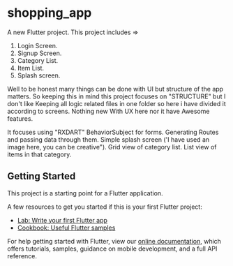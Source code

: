 # shopping_app

A new Flutter project.
This project includes =>
  1. Login Screen.
  2. Signup Screen.
  3. Category List.
  4. Item List.
  5. Splash screen.
  
Well to be honest many things can be done with UI but structure of the app matters. So keeping this in mind this project focuses on "STRUCTURE" but I don't like Keeping all logic related files in one folder so here i have divided it according to screens. Nothing new With UX here nor it have Awesome features.

It focuses using "RXDART" BehaviorSubject for forms.
Generating Routes and passing data through them.
Simple splash screen ('I have used an image here, you can be creative").
Grid view of category list.
List view of items in that category.

## Getting Started

This project is a starting point for a Flutter application.

A few resources to get you started if this is your first Flutter project:

- [Lab: Write your first Flutter app](https://flutter.dev/docs/get-started/codelab)
- [Cookbook: Useful Flutter samples](https://flutter.dev/docs/cookbook)

For help getting started with Flutter, view our
[online documentation](https://flutter.dev/docs), which offers tutorials,
samples, guidance on mobile development, and a full API reference.
